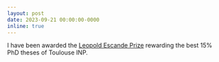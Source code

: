 ```yaml
---
layout: post
date: 2023-09-21 00:00:00-0000
inline: true
---
```

I have been awarded the 
[Leopold Escande Prize](https://www.inp-toulouse.fr/en/news-events/leopold-escande-prices-2022.html) 
rewarding the best 15% PhD theses of Toulouse INP.
